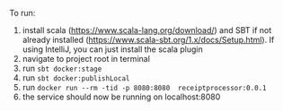 To run:
1) install scala (https://www.scala-lang.org/download/) and SBT if not already installed (https://www.scala-sbt.org/1.x/docs/Setup.html). If using IntelliJ, you can just install the scala plugin
2) navigate to project root in terminal
3) run `sbt docker:stage`
4) run `sbt docker:publishLocal`
5) run `docker run --rm -tid -p 8080:8080  receiptprocessor:0.0.1`
6) the service should now be running on localhost:8080